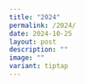 ```yaml
---
title: "2024"
permalink: /2024/
date: 2024-10-25
layout: post
description: ""
image: ""
variant: tiptap
---
```

